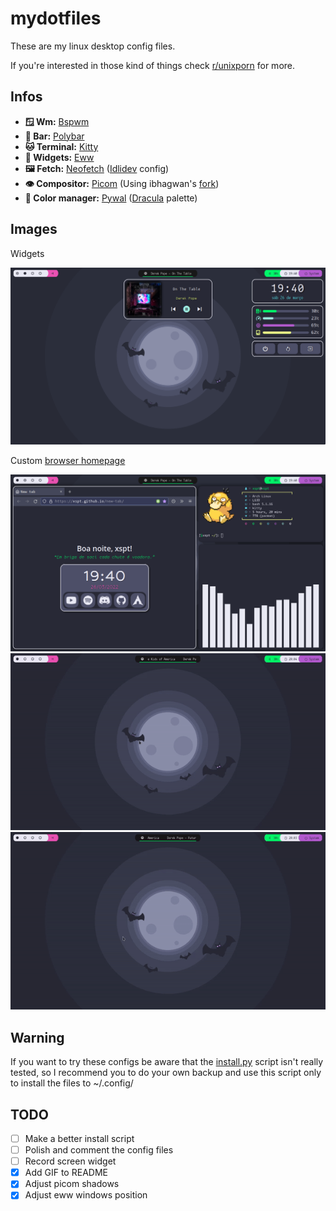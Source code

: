 # mydotfiles

These are my linux desktop config files.

If you're interested in those kind of things check [r/unixporn](https://www.reddit.com/r/unixporn) for more.

## Infos

- **🪟 Wm:** [Bspwm](https://github.com/baskerville/bspwm)
- **🍫 Bar:** [Polybar](https://github.com/polybar/polybar)
- **🐱 Terminal:** [Kitty](https://github.com/kovidgoyal/kitty)
- **🤮 Widgets:** [Eww](https://github.com/elkowar/eww)
- **🖼️ Fetch:** [Neofetch](https://github.com/dylanaraps/neofetch) ([Idlidev](https://github.com/Idlidev/.dotfiles/blob/master/.config/neofetch/config.conf) config)
- **👁️ Compositor:** [Picom](https://github.com/yshui/picom) (Using ibhagwan's [fork](https://github.com/ibhagwan/picom))
- **🎨 Color manager:** [Pywal](https://github.com/dylanaraps/pywal) ([Dracula](https://github.com/dracula/dracula-theme) palette)

## Images

Widgets

<img src="widgets.png">

Custom [browser homepage](https://github.com/Xspt/new-tab)

<img src="windows.png">

<img src="widgets.gif">

<img src="windows.gif">

## Warning

If you want to try these configs be aware that the [install.py](https://github.com/Xspt/mydotfiles/blob/main/install.py) script isn't really tested, so I recommend you to do your own backup and use this script only to install the files to ~/.config/

## TODO

- [ ] Make a better install script
- [ ] Polish and comment the config files
- [ ] Record screen widget
- [X] Add GIF to README
- [X] Adjust picom shadows
- [X] Adjust eww windows position
